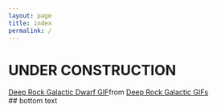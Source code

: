 ```yaml
---
layout: page
title: index
permalink: /
---
```

# UNDER CONSTRUCTION
<div class="tenor-gif-embed" data-postid="17178365" data-share-method="host" data-aspect-ratio="0.775" data-width="100%"><a href="https://tenor.com/view/deep-rock-galactic-dwarf-space-marine-dance-thick-gif-17178365">Deep Rock Galactic Dwarf GIF</a>from <a href="https://tenor.com/search/deep+rock+galactic-gifs">Deep Rock Galactic GIFs</a></div> <script type="text/javascript" async src="https://tenor.com/embed.js"></script>
## bottom text
